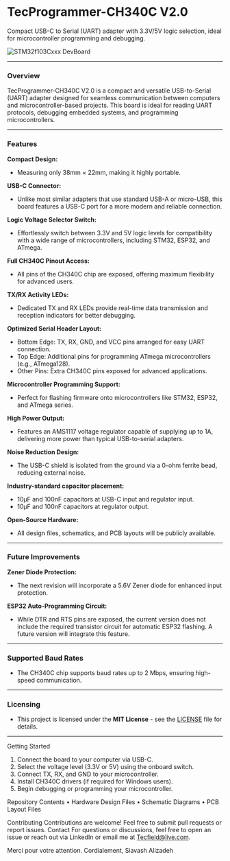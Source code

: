 # TecProgrammer-CH340C V2.0
Compact USB-C to Serial (UART) adapter with 3.3V/5V logic selection, ideal for microcontroller programming and debugging.

![STM32f103Cxxx DevBoard](https://github.com/Tecfield-SIA/TecProgrammer-CH340C/blob/main/Images/TecProgrammer.gif)

________________________________________

### Overview

TecProgrammer-CH340C V2.0 is a compact and versatile USB-to-Serial (UART) adapter designed for seamless communication between computers and microcontroller-based projects. This board is ideal for reading UART protocols, debugging embedded systems, and programming microcontrollers.

________________________________________

### Features

__Compact Design:__
- Measuring only 38mm × 22mm, making it highly portable.
  
__USB-C Connector:__
- Unlike most similar adapters that use standard USB-A or micro-USB, this board features a USB-C port for a more modern and reliable connection.
  
__Logic Voltage Selector Switch:__
- Effortlessly switch between 3.3V and 5V logic levels for compatibility with a wide range of microcontrollers, including STM32, ESP32, and ATmega.

__Full CH340C Pinout Access:__ 
- All pins of the CH340C chip are exposed, offering maximum flexibility for advanced users.

__TX/RX Activity LEDs:__ 
- Dedicated TX and RX LEDs provide real-time data transmission and reception indicators for better debugging.

__Optimized Serial Header Layout:__
- Bottom Edge: TX, RX, GND, and VCC pins arranged for easy UART connection.
- Top Edge: Additional pins for programming ATmega microcontrollers (e.g., ATmega128).
- Other Pins: Extra CH340C pins exposed for advanced applications.

__Microcontroller Programming Support:__
- Perfect for flashing firmware onto microcontrollers like STM32, ESP32, and ATmega series.

__High Power Output:__
- Features an AMS1117 voltage regulator capable of supplying up to 1A, delivering more power than typical USB-to-serial adapters.

__Noise Reduction Design:__
- The USB-C shield is isolated from the ground via a 0-ohm ferrite bead, reducing external noise.

__Industry-standard capacitor placement:__
- 10µF and 100nF capacitors at USB-C input and regulator input.
- 10µF and 100nF capacitors at regulator output.

__Open-Source Hardware:__
- All design files, schematics, and PCB layouts will be publicly available.

________________________________________

### Future Improvements
__Zener Diode Protection:__ 
- The next revision will incorporate a 5.6V Zener diode for enhanced input protection.
  
__ESP32 Auto-Programming Circuit:__
- While DTR and RTS pins are exposed, the current version does not include the required transistor circuit for automatic ESP32 flashing. A future version will integrate this feature.

________________________________________

### Supported Baud Rates
- The CH340C chip supports baud rates up to 2 Mbps, ensuring high-speed communication.

________________________________________

### Licensing
- This project is licensed under the **MIT License** - see the [LICENSE](LICENSE) file for details.

________________________________________

Getting Started
1.	Connect the board to your computer via USB-C.
2.	Select the voltage level (3.3V or 5V) using the onboard switch.
3.	Connect TX, RX, and GND to your microcontroller.
4.	Install CH340C drivers (if required for Windows users).
5.	Begin debugging or programming your microcontroller.

Repository Contents
•	Hardware Design Files
•	Schematic Diagrams
•	PCB Layout Files

Contributing
Contributions are welcome! Feel free to submit pull requests or report issues.
Contact
For questions or discussions, feel free to open an issue or reach out via LinkedIn or email me at Tecfield@live.com.

Merci pour votre attention.
Cordialement,
Siavash Alizadeh

